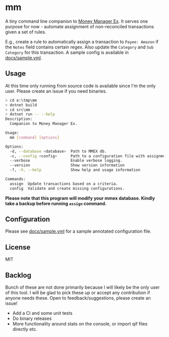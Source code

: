 # mm

A tiny command line companion to [Money Manager Ex][mmex]. It serves one purpose
for now - automate assignment of non-reconciled transactions given a set of
rules.

E.g., create a rule to automatically assign a transaction to `Payee: Amazon` if
the `Notes` field contains certain regex. Also update the `Category` and `Sub
Category` for this transaction. A sample config is available in
[docs/sample.yml](./docs/sample.yml).

[mmex]: https://github.com/moneymanagerex/moneymanagerex

## Usage

At this time only running from source code is available since I'm the only user.
Please create an issue if you need binaries.

```sh
> cd e:\tmp\mm
> dotnet build
> cd src\mm
> dotnet run -- --help
Description:
  Companion to Money Manager Ex.

Usage:
  mm [command] [options]

Options:
  -d, --database <database>  Path to MMEX db.
  -c, --config <config>      Path to a configuration file with assignment rules. [default: Configuration { DatabasePath = , DatabasePassword = , Assignments = , SourcePath =  }]
  --verbose                  Enable verbose logging.
  --version                  Show version information
  -?, -h, --help             Show help and usage information

Commands:
  assign  Update transactions based on a criteria.
  config  Validate and create missing configurations.
```

**Please note that this program will modify your mmex database. Kindly take
a backup before running `assign` command.**

## Configuration

Please see [docs/sample.yml](./docs/sample.yml) for a sample annotated
configuration file.

## License

MIT

## Backlog

Bunch of these are not done primarily because I will likely be the only user of
this tool. I will be glad to pick these up or accept any contribution if anyone
needs these. Open to feedback/suggestions, please create an issue!

- Add a CI and some unit tests
- Do binary releases
- More functionality around stats on the console, or import qif files directly etc.
